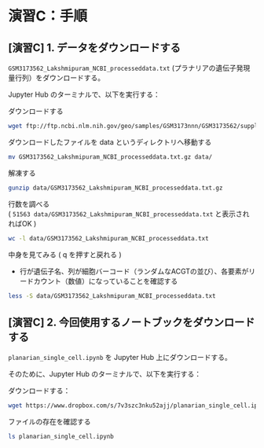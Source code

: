 # 演習C：手順

## [演習C] 1. データをダウンロードする

`GSM3173562_Lakshmipuram_NCBI_processeddata.txt` (プラナリアの遺伝子発現量行列）をダウンロードする。

Jupyter Hub のターミナルで、以下を実行する：

ダウンロードする

```bash
wget ftp://ftp.ncbi.nlm.nih.gov/geo/samples/GSM3173nnn/GSM3173562/suppl/GSM3173562_Lakshmipuram_NCBI_processeddata.txt.gz
```

ダウンロードしたファイルを data というディレクトリへ移動する

```bash
mv GSM3173562_Lakshmipuram_NCBI_processeddata.txt.gz data/
```

解凍する

```bash
gunzip data/GSM3173562_Lakshmipuram_NCBI_processeddata.txt.gz
```

行数を調べる  
 ( `51563 data/GSM3173562_Lakshmipuram_NCBI_processeddata.txt` と表示されればOK )

```bash
wc -l data/GSM3173562_Lakshmipuram_NCBI_processeddata.txt
```

中身を見てみる ( q を押すと戻れる )

- 行が遺伝子名、列が細胞バーコード（ランダムなACGTの並び）、各要素がリードカウント（数値）になっていることを確認する

```bash
less -S data/GSM3173562_Lakshmipuram_NCBI_processeddata.txt
```

## [演習C] 2. 今回使用するノートブックをダウンロードする

`planarian_single_cell.ipynb` を Jupyter Hub 上にダウンロードする。

そのために、Jupyter Hub のターミナルで、以下を実行する：

ダウンロードする：

```bash
wget https://www.dropbox.com/s/7v3szc3nku52ajj/planarian_single_cell.ipynb
```

ファイルの存在を確認する

```bash
ls planarian_single_cell.ipynb
```
